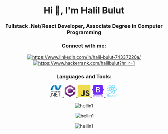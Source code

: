 <h1 align="center">Hi 👋, I'm Halil Bulut</h1>
<h3 align="center">Fullstack .Net/React Developer, Associate Degree in Computer Programming</h3>

<h3 align="center">Connect with me:</h3>
<p align="center">
<a href="https://www.linkedin.com/in/halil-bulut-74337220a/" target="blank"><img align="center" src="https://raw.githubusercontent.com/rahuldkjain/github-profile-readme-generator/master/src/images/icons/Social/linked-in-alt.svg" alt="https://www.linkedin.com/in/halil-bulut-74337220a/" height="30" width="40" /></a>
<a href="https://www.hackerrank.com/halilbulut?hr_r=1" target="blank"><img align="center" src="https://raw.githubusercontent.com/rahuldkjain/github-profile-readme-generator/master/src/images/icons/Social/hackerrank.svg" alt="https://www.hackerrank.com/halilbulut?hr_r=1" height="30" width="40" /></a>
</p>

<h3 align="center">Languages and Tools:</h3>
<p align="center"><a href="https://dotnet.microsoft.com/" target="_blank" rel="noreferrer"> <img src="https://raw.githubusercontent.com/devicons/devicon/master/icons/dot-net/dot-net-original-wordmark.svg" alt="dotnet" width="40" height="40"/> </a><a href="https://www.w3schools.com/cs/" target="_blank" rel="noreferrer"> <img src="https://raw.githubusercontent.com/devicons/devicon/master/icons/csharp/csharp-original.svg" alt="csharp" width="40" height="40"/> </a>  <a href="https://developer.mozilla.org/en-US/docs/Web/JavaScript" target="_blank" rel="noreferrer"> <img src="https://raw.githubusercontent.com/devicons/devicon/master/icons/javascript/javascript-original.svg" alt="javascript" width="40" height="40"/> </a><a href="https://getbootstrap.com" target="_blank" rel="noreferrer"> <img src="https://raw.githubusercontent.com/devicons/devicon/master/icons/bootstrap/bootstrap-plain-wordmark.svg" alt="bootstrap" width="40" height="40"/> </a> <a href="https://reactjs.org/" target="_blank" rel="noreferrer"> <img src="https://raw.githubusercontent.com/devicons/devicon/master/icons/react/react-original-wordmark.svg" alt="react" width="40" height="40"/> </a> </p>

<p align="center"><img align="center" src="https://github-readme-stats.vercel.app/api/top-langs?username=hellin1&show_icons=true&locale=en&layout=compact" alt="hellin1" /></p>



<p align="center">&nbsp;<img align="center" src="https://github-readme-stats.vercel.app/api?username=hellin1&show_icons=true&locale=en" alt="hellin1" /></p>

<p align="center"><img align="center" src="https://github-readme-streak-stats.herokuapp.com/?user=hellin1&" alt="hellin1" /></p>
